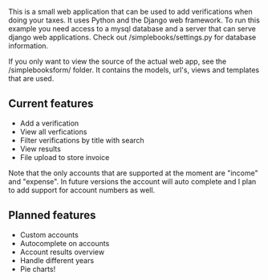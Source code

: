 This is a small web application that can be used to add verifications when doing your taxes. It uses Python and the Django web framework. To run this 
example you need access to a mysql database and a server that can serve django web applications. Check out /simplebooks/settings.py for database 
information.

If you only want to view the source of the actual web app, see the /simplebooksform/ folder. It contains the models, url's, views and templates that 
are used.

Current features
------------------
* Add a verification
* View all verfications
* Filter verifications by title with search
* View results
* File upload to store invoice

Note that the only accounts that are supported at the moment are "income" and "expense". In future versions the account will auto complete and I plan 
to add support for account numbers as well.

Planned features
-----------------
* Custom accounts
* Autocomplete on accounts
* Account results overview
* Handle different years
* Pie charts!
